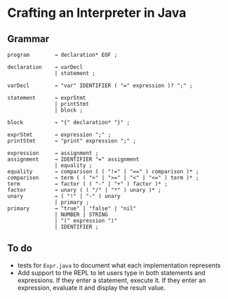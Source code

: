 # Crafting an Interpreter in Java

## Grammar
```
program        → declaration* EOF ;

declaration    → varDecl
               | statement ;

varDecl        → "var" IDENTIFIER ( "=" expression )? ";" ;
               
statement      → exprStmt
               | printStmt
               | block ;

block          → "{" declaration* "}" ;

exprStmt       → expression ";" ;
printStmt      → "print" expression ";" ;

expression     → assignment ;
assignment     → IDENTIFIER "=" assignment
               | equality ;
equality       → comparison ( ( "!=" | "==" ) comparison )* ;
comparison     → term ( ( ">" | ">=" | "<" | "<=" ) term )* ;
term           → factor ( ( "-" | "+" ) factor )* ;
factor         → unary ( ( "/" | "*" ) unary )* ;
unary          → ( "!" | "-" ) unary
               | primary ;
primary        → "true" | "false" | "nil"
               | NUMBER | STRING
               | "(" expression ")"
               | IDENTIFIER ;
```

## To do
* tests for `Expr.java` to document what each implementation represents
* Add support to the REPL to let users type in both statements and expressions. If they enter a statement, execute it. 
  If they enter an expression, evaluate it and display the result value.


